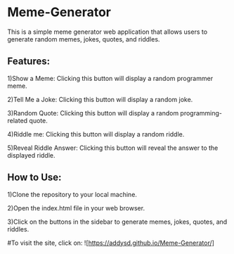 # Meme-Generator
This is a simple meme generator web application that allows users to generate random memes, jokes, quotes, and riddles.

## Features:
1)Show a Meme: Clicking this button will display a random programmer meme.

2)Tell Me a Joke: Clicking this button will display a random joke.

3)Random Quote: Clicking this button will display a random programming-related quote.

4)Riddle me: Clicking this button will display a random riddle.

5)Reveal Riddle Answer: Clicking this button will reveal the answer to the displayed riddle.


## How to Use:
1)Clone the repository to your local machine.

2)Open the index.html file in your web browser.

3)Click on the buttons in the sidebar to generate memes, jokes, quotes, and riddles.

#To visit the site, click on:
![https://addysd.github.io/Meme-Generator/]
